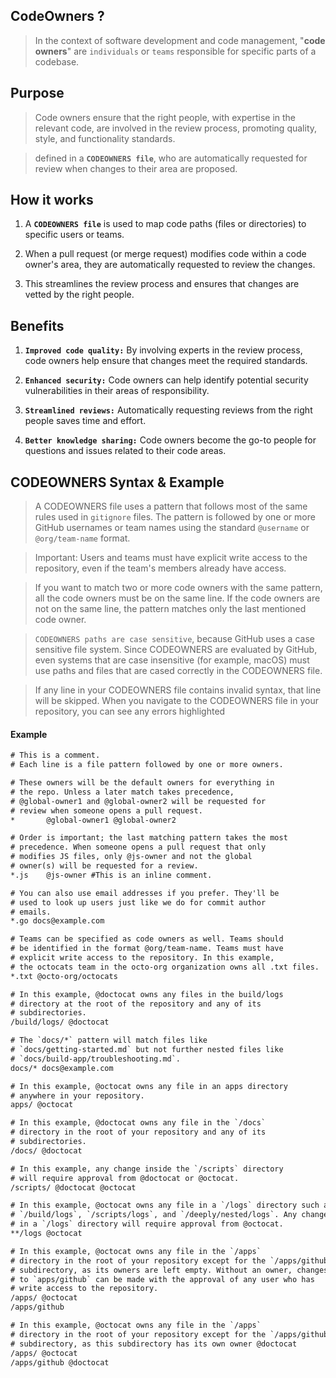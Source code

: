 ## CodeOwners ? 
> In the context of software development and code management, "**code owners**" are `individuals` or `teams` responsible for specific parts of a codebase.
> 

## Purpose
> Code owners ensure that the right people, with expertise in the relevant code, are involved in the review process, promoting quality, style, and functionality standards. 

> defined in a **`CODEOWNERS file`**, who are automatically requested for review when changes to their area are proposed.

## How it works

1. A **`CODEOWNERS file`** is used to map code paths (files or directories) to specific users or teams. 

2. When a pull request (or merge request) modifies code within a code owner's area, they are automatically requested to review the changes. 

3. This streamlines the review process and ensures that changes are vetted by the right people. 

## Benefits

1. **`Improved code quality:`** By involving experts in the review process, code owners help ensure that changes meet the required standards. 

2. **`Enhanced security:`** Code owners can help identify potential security vulnerabilities in their areas of responsibility. 

3. **`Streamlined reviews:`** Automatically requesting reviews from the right people saves time and effort. 

4. **`Better knowledge sharing:`** Code owners become the go-to people for questions and issues related to their code areas. 


## CODEOWNERS Syntax & Example

> A CODEOWNERS file uses a pattern that follows most of the same rules used in `gitignore` files. The pattern is followed by one or more GitHub usernames or team names using the standard `@username` or `@org/team-name` format. 

> Important: Users and teams must have explicit write access to the repository, even if the team's members already have access.

> If you want to match two or more code owners with the same pattern, all the code owners must be on the same line. If the code owners are not on the same line, the pattern matches only the last mentioned code owner.

> `CODEOWNERS paths are case sensitive`, because GitHub uses a case sensitive file system. Since CODEOWNERS are evaluated by GitHub, even systems that are case insensitive (for example, macOS) must use paths and files that are cased correctly in the CODEOWNERS file.

> If any line in your CODEOWNERS file contains invalid syntax, that line will be skipped. When you navigate to the CODEOWNERS file in your repository, you can see any errors highlighted 

#### Example
```txt
# This is a comment.
# Each line is a file pattern followed by one or more owners.

# These owners will be the default owners for everything in
# the repo. Unless a later match takes precedence,
# @global-owner1 and @global-owner2 will be requested for
# review when someone opens a pull request.
*       @global-owner1 @global-owner2

# Order is important; the last matching pattern takes the most
# precedence. When someone opens a pull request that only
# modifies JS files, only @js-owner and not the global
# owner(s) will be requested for a review.
*.js    @js-owner #This is an inline comment.

# You can also use email addresses if you prefer. They'll be
# used to look up users just like we do for commit author
# emails.
*.go docs@example.com

# Teams can be specified as code owners as well. Teams should
# be identified in the format @org/team-name. Teams must have
# explicit write access to the repository. In this example,
# the octocats team in the octo-org organization owns all .txt files.
*.txt @octo-org/octocats

# In this example, @doctocat owns any files in the build/logs
# directory at the root of the repository and any of its
# subdirectories.
/build/logs/ @doctocat

# The `docs/*` pattern will match files like
# `docs/getting-started.md` but not further nested files like
# `docs/build-app/troubleshooting.md`.
docs/* docs@example.com

# In this example, @octocat owns any file in an apps directory
# anywhere in your repository.
apps/ @octocat

# In this example, @doctocat owns any file in the `/docs`
# directory in the root of your repository and any of its
# subdirectories.
/docs/ @doctocat

# In this example, any change inside the `/scripts` directory
# will require approval from @doctocat or @octocat.
/scripts/ @doctocat @octocat

# In this example, @octocat owns any file in a `/logs` directory such as
# `/build/logs`, `/scripts/logs`, and `/deeply/nested/logs`. Any changes
# in a `/logs` directory will require approval from @octocat.
**/logs @octocat

# In this example, @octocat owns any file in the `/apps`
# directory in the root of your repository except for the `/apps/github`
# subdirectory, as its owners are left empty. Without an owner, changes
# to `apps/github` can be made with the approval of any user who has
# write access to the repository.
/apps/ @octocat
/apps/github

# In this example, @octocat owns any file in the `/apps`
# directory in the root of your repository except for the `/apps/github`
# subdirectory, as this subdirectory has its own owner @doctocat
/apps/ @octocat
/apps/github @doctocat
```
